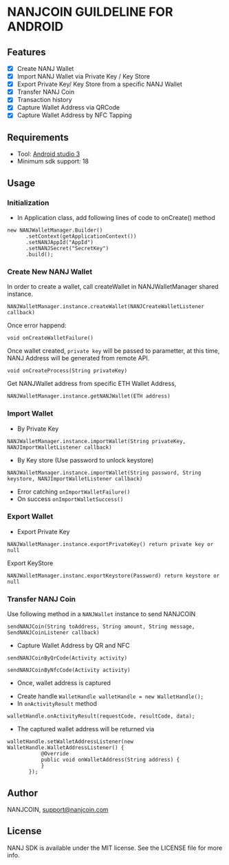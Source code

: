 # NANJCOIN GUILDELINE FOR ANDROID
## Features
- [x] Create NANJ Wallet
- [x] Import NANJ Wallet via Private Key / Key Store
- [x] Export Private Key/ Key Store from a specific NANJ Wallet
- [x] Transfer NANJ Coin
- [x] Transaction history
- [x] Capture Wallet Address via QRCode
- [x] Capture Wallet Address by NFC Tapping
## Requirements
- Tool: [Android studio 3](https://developer.android.com/studio/)
- Minimum sdk support: 18
## Usage
### Initialization
- In Application class, add following lines of code to onCreate() method
```
new NANJWalletManager.Builder()
      .setContext(getApplicationContext())
      .setNANJAppId("AppId")
      .setNANJSecret("SecretKey")
      .build();
```
### Create New NANJ Wallet
In order to create a wallet, call createWallet in NANJWalletManager shared instance.
```
NANJWalletManager.instance.createWallet(NANJCreateWalletListener callback)
```
Once error happend: 
```
void onCreateWalletFailure()
```
Once wallet created, `private key` will be passed to parametter, at this time, NANJ Address will be generated from remote API.
```
void onCreateProcess(String privateKey)
```
Get NANJWallet address from specific ETH Wallet Address,
```
NANJWalletManager.instance.getNANJWallet(ETH address)
```
### Import Wallet
- By Private Key
```
NANJWalletManager.instance.importWallet(String privateKey, NANJImportWalletListener callback)
```
- By Key store (Use password to unlock keystore)
```
NANJWalletManager.instance.importWallet(String password, String keystore, NANJImportWalletListener callback)
```
+ Error catching
```onImportWalletFailure()```
+ On success
```onImportWalletSuccess()```
### Export Wallet
- Export Private Key
```
NANJWalletManager.instance.exportPrivateKey() return private key or null 
```
Export KeyStore
```
NANJWalletManager.instanc.exportKeystore(Password) return keystore or null 
```
### Transfer NANJ Coin
Use following method in a `NANJWallet` instance to send NANJCOIN
```
sendNANJCoin(String toAddress, String amount, String message, SendNANJCoinListener callback)
```
+ Capture Wallet Address by QR and NFC
 ```
 sendNANJCoinByQrCode(Activity activity)
 ```
 ```
 sendNANJCoinByNfcCode(Activity activity)
 ```
 
 + Once, wallet address is captured 
 - Create handle `WalletHandle walletHandle = new WalletHandle();`
 - In `onActivityResult` method
 ```
 walletHandle.onActivityResult(requestCode, resultCode, data);
 ```
 - The captured wallet address will be returned via
 ```
 walletHandle.setWalletAddressListener(new WalletHandle.WalletAddressListener() {
            @Override
            public void onWalletAddress(String address) {
            }
        });
 ```
## Author
NANJCOIN, support@nanjcoin.com
## License
NANJ SDK is available under the MIT license. See the LICENSE file for more info.